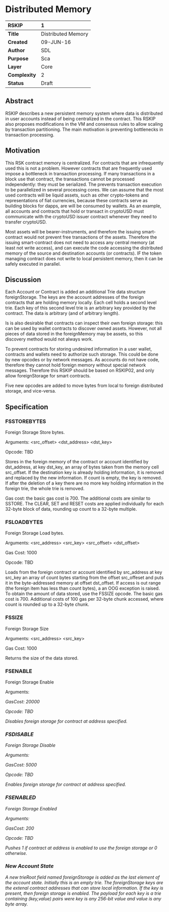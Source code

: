 # Distributed Memory

|RSKIP          |1           |
| :------------ |:-------------|
|**Title**      |Distributed Memory |
|**Created**    |09-JUN-16 |
|**Author**     |SDL |
|**Purpose**    |Sca |
|**Layer**      |Core |
|**Complexity** |2 |
|**Status**     |Draft |

## Abstract

RSKIP describes a new persistent memory system where data is distributed in user accounts instead of being centralized in the contract. This RSKIP also proposes modifications in the VM and consensus rules to allow scaling by transaction partitioning. The main motivation is preventing bottlenecks in transaction processing.

## Motivation

This RSK contract memory is centralized. For contracts that are infrequently used this is not a problem. However contracts that are frequently used impose a bottleneck in transaction processing. If many transactions in a block use that contract, the transactions cannot be processed independently: they must be serialized. The prevents transaction execution to be parallelized in several processing cores. We can assume that the most used contracts will be liquid assets, such as other crypto-tokens and representations of fiat currencies, because these contracts serve as building blocks for dapps, are will be consumed by wallets. As an example, all accounts and contracts that hold or transact in cryptoUSD must communicate with the cryptoUSD issuer contract whenever they need to transfer cryptoUSD.

Most assets will be bearer-instruments, and therefore the issuing smart-contract would not prevent free transactions of the assets. Therefore the issuing smart-contract does not need to access any central memory (at least not write access), and can execute the code accessing the distributed memory of the source and destination accounts (or contracts). IF the token managing contract does not write to local persistent memory, then it can be safely executed in parallel.

## Discussion

Each Account or Contract is added an additional Trie data structure foreignStorage. The keys are the account addresses of the foreign contracts that are holding memory locally. Each cell holds a second level trie. Each key of this second level trie is an arbitrary key provided by the contract. The data is arbitrary (and of arbitrary length). 

Is is also desirable that contracts can inspect their own foreign storage: this can be used by wallet contracts to discover owned assets. However, not all pieces of data stored in the foreignMemory may be assets, so this discovery method would not always work.

To prevent contracts for storing undesired information in a user wallet, contracts and wallets need to authorize such storage. This could be done by new opcodes or by network messages. As accounts do not have code, therefore they cannot hold foreign memory without special network messages. Therefore this RSKIP should be based on RSKIP02, and only allow foreignStorage for smart contracts.

Five new opcodes are added to move bytes from local to foreign distributed storage, and vice-versa.

## Specification

### FSSTOREBYTES

Foreign Storage Store bytes.

Arguments: <src_offset> <count> <dst_address> <dst_key> 

Opcode: TBD

Stores in the foreign memory of the contract or account identified by dst_address, at key dst_key,  an array of bytes taken from the memory cell src_offset. If the destination key is already holding information, it is removed and replaced by the new information. If count is empty, the key is removed. If after the deletion of a key there are no more key holding information in the foreign trie, the whole trie is removed.

Gas cost: the basic gas cost is 700. The additional costs are similar to SSTORE. The CLEAR, SET and RESET costs are applied individually for each 32-byte block of data, rounding up count to a 32-byte multiple.

### FSLOADBYTES

Foreign Storage Load bytes.

Arguments: <src_address> <src_key> <src_offset> <count> <dst_offset>  

Gas Cost: 1000

Opcode: TBD

Loads from the foreign contract or account identified by src_address at key src_key an array of count bytes starting from the offset src_offeset and puts it in the byte-addressed memory at offset dst_offset. If access is out range (the foreign item has less than count bytes), a an OOG exception is raised. To obtain the amount of data stored, use the FSSIZE opcode. The basic gas cost is 700. Additional costs of 100 gas per 32-byte chunk accessed, where count is rounded up to a 32-byte chunk.

### FSSIZE

Foreign Storage Size

Arguments: <src_address> <src_key> 

Gas Cost: 1000

Returns the size of the data stored. 

### FSENABLE

Foreign Storage Enable

Arguments: <address>

GasCost: 20000

Opcode: TBD

Disables foreign storage for contract at address specified. 

### FSDISABLE

Foreign Storage Disable

Arguments: <address>

GasCost: 5000

Opcode: TBD

Enables foreign storage for contract at address specified.

### FSENABLED

Foreign Storage Enabled

Arguments: <address>

GasCost: 200

Opcode: TBD

Pushes 1 if contract at address is enabled to use the foreign storage or 0 otherwise.

### New Account State

A new trieRoot field named foreignStorage is added as the last element of the account state. Initially this is an empty trie. The foreignStorage keys are the extenal contract addresses that can store local information. If the key is present, then foreign storage is enabled. The payload for each key is a trie containing (key,value) pairs were key is any 256-bit value and value is any byte array.


